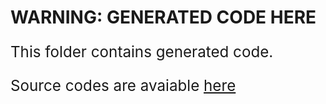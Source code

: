 # **WARNING:** GENERATED CODE HERE
<big><big><big>

This folder contains generated code.<br />

Source codes are avaiable
[here](https://github.com/langpavel/node-pg-async/tree/master/src)

</big></big></big>
